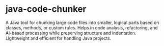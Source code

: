 # java-code-chunker
A Java tool for chunking large code files into smaller, logical parts based on classes, methods, or custom rules. Helps in code analysis, refactoring, and AI-based processing while preserving structure and indentation. Lightweight and efficient for handling Java projects.
